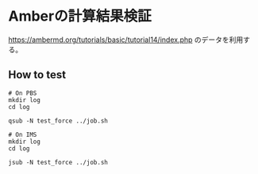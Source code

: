 # Amberの計算結果検証

https://ambermd.org/tutorials/basic/tutorial14/index.php のデータを利用する。

## How to test

```console
# On PBS
mkdir log
cd log

qsub -N test_force ../job.sh

# On IMS
mkdir log
cd log

jsub -N test_force ../job.sh
```

